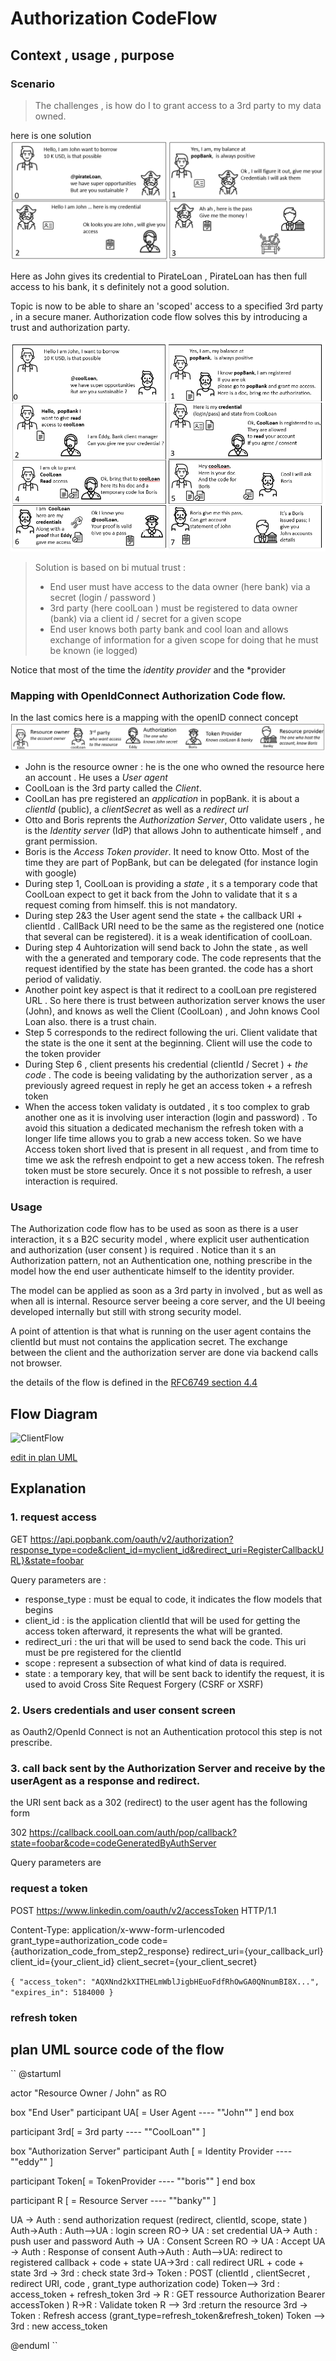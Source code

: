 
# Authorization CodeFlow

## Context , usage , purpose 


### Scenario 


> The challenges , is how do I to grant access to a 3rd party to my data owned.

here is one solution 
![buildingblocks http](comicsAuthCodeFlowPirate.png)


Here as John gives its credential to PirateLoan , PirateLoan has then full access to his bank, it s definitely not a good solution. 

Topic is now to be able to share an 'scoped' access to a specified 3rd party , in a secure maner. 
Authorization code flow solves this by introducing a trust and authorization party. 

![buildingblocks http](comicsAuthCodeFlowExplained.png)


> Solution is based on bi mutual trust : 
> * End user must have access to the data owner (here bank)  via a secret (login / password ) 
> * 3rd party (here coolLoan ) must be registered to data owner (bank) via a client id / secret for a given scope  
> * End user knows both party bank and cool loan and allows exchange of information for a given scope for doing that he must be known (ie logged)

Notice that most of the time the *identity provider* and the *provider 

### Mapping with OpenIdConnect Authorization Code flow.  


In the last comics here is a mapping with the openID connect concept
![buildingblocks http](comicsAuthCodeFlowActors.png)

* John is the resource owner : he is the one who owned the resource here an account . He uses a *User agent*
* CoolLoan is the 3rd party called the *Client*.
* CoolLan has pre registered an *application* in popBank. it is about a *clientId* (public), a *clientSecret* as well as a *redirect url* 
* Otto and Boris reprents the  *Authorization Server*, Otto validate users , he is the  *Identity server* (IdP) that allows John to authenticate himself , and grant permission. 
* Boris is the *Access Token provider*. It need to know Otto. Most of the time they are part of PopBank, but can be delegated (for instance login with google)
* During step 1, CoolLoan is providing a *state* , it s a temporary code that CoolLoan expect to get it back from the John to validate that it s a request coming from himself. this is not mandatory.
* During step 2&3 the User agent send the state + the callback URI + clientId . CallBack URI need to be the same as the registered one (notice that several can be registered). it is a weak identification of coolLoan.
* During step 4 Auhtorization will send back to John the state , as well with the a generated and temporary code. The code represents that the request identified by the state has been granted. the code has a short period of validatiy. 
* Another point key aspect is that it redirect to a coolLoan pre registered URL . So here there is trust between authorization server knows the user (John), and knows as well the Client (CoolLoan) , and John knows Cool Loan also. there is a trust chain. 
* Step 5 corresponds to the redirect following the uri. Client validate that the state is the one it sent at the beginning. Client will use the code to the token provider   
* During Step 6 , client presents his credential (clientId / Secret ) + *the code* . The code is beeing validating by the authorization server , as a previously agreed request in reply he get an access token + a refresh token
* When the access token validaty is outdated , it s too complex to grab another one as it is involving user interaction (login and password) . To avoid this situation a dedicated mechanism the refresh token with a longer life time allows you to grab a new access token. So we have Access token short lived that is present in all request , and from time to time we ask the refresh endpoint to get a new access token. The refresh token must be store securely. Once it s not possible to refresh, a user interaction is required. 

### Usage 

The Authorization code flow has to be used as soon as there is a user interaction, it s a B2C security model , where explicit user authentication and authorization (user consent ) is required . Notice than it s an Authorization pattern, not an Authentication one, nothing prescribe in the model how the end user authenticate himself to the identity provider.

The model can be applied as soon as a 3rd party in involved , but as well as when all is internal. Resource server beeing a core server, and the UI beeing developed internally but still with strong security model. 

A point of attention is that what is running on the user agent contains the clientId but must not contains the application secret. The exchange between the client and the authorization server are done via backend calls not browser. 

the details of the flow is defined in the [RFC6749 section 4.4](https://datatracker.ietf.org/doc/html/rfc6749#section-4.1)


## Flow Diagram 

![ClientFlow](https://www.plantuml.com/plantuml/png/TPJHQzim4CRVzLTy-66qD6OFUmiqr2jbT1HId6OlOnHLkiQcdkH9ShlihzzPif8vetg9fBlxtVUTHQvya2uCFpiXf0hMeQZ9sy4fmlhDaCD7VBMDAI0zwhKGJ_OtYXkZiVNa2j5pSQlQNfe0RAll0hmkOn3LZao85oMlk2cA22l43q7CO9YO8JuvdH6ynHZQdnAkhUtkh4oKfASQGcDT-qU6rXfioBsUQXipaD6tceMrOOzxPrzRJUwq1MczZ_WPuy6-aCcCU7Yl_ed5-BdB6Qb6nkHX9z7_WwHvIKfuRIkKg-Ha2J-IvSotery3-O0pHxfrfC82gclPwgrUm2lR4_y46GZdOgIKgucLJkMA6opHsLrhEDqH6L6lkMEyzXJ0Tt5oicCjHodzu1iCdXoa6R-Pzs_MwKH5hh-sndCjDXbyY5HAKH_cxcho_LW0-mmrLRwdUOdi5y7oVjVwG7m59RlkIQeNu88Xcd2Hx4Vnu_DQnfHZ-RQ-Eqtbj57MbDqGqmu1le-lW2Ftwyq3plAqaGU_8NORiFYtnUqYTLXWvwG9Zs7Vq_n3nlYvYEpoq5mgHTu_XjZnWedFZdoJpbbcpNbVRXx0aUbPLJFmPvAEt8HAsiyXwd8r5dwJNQlP6XAoHkwD9PiOd45eYD69d5lc2TH9pyJ6sT7SvKpgXzbfSecZJKDlCwk2rnKPpVzGVm40)

[edit in plan UML](https://www.plantuml.com/plantuml/uml/TPJHQzim4CRVzLTy-66qD6OFUmiqr2jbT1HId6OlOnHLkiQcdkH9ShlihzzPif8vetg9fBlxtVUTHQvya2uCFpiXf0hMeQZ9sy4fmlhDaCD7VBMDAI0zwhKGJ_OtYXkZiVNa2j5pSQlQNfe0RAll0hmkOn3LZao85oMlk2cA22l43q7CO9YO8JuvdH6ynHZQdnAkhUtkh4oKfASQGcDT-qU6rXfioBsUQXipaD6tceMrOOzxPrzRJUwq1MczZ_WPuy6-aCcCU7Yl_ed5-BdB6Qb6nkHX9z7_WwHvIKfuRIkKg-Ha2J-IvSotery3-O0pHxfrfC82gclPwgrUm2lR4_y46GZdOgIKgucLJkMA6opHsLrhEDqH6L6lkMEyzXJ0Tt5oicCjHodzu1iCdXoa6R-Pzs_MwKH5hh-sndCjDXbyY5HAKH_cxcho_LW0-mmrLRwdUOdi5y7oVjVwG7m59RlkIQeNu88Xcd2Hx4Vnu_DQnfHZ-RQ-Eqtbj57MbDqGqmu1le-lW2Ftwyq3plAqaGU_8NORiFYtnUqYTLXWvwG9Zs7Vq_n3nlYvYEpoq5mgHTu_XjZnWedFZdoJpbbcpNbVRXx0aUbPLJFmPvAEt8HAsiyXwd8r5dwJNQlP6XAoHkwD9PiOd45eYD69d5lc2TH9pyJ6sT7SvKpgXzbfSecZJKDlCwk2rnKPpVzGVm40)

## Explanation 

### 1. request access 

GET https://api.popbank.com/oauth/v2/authorization?response_type=code&client_id=myclient_id&redirect_uri=RegisterCallbackURL}&state=foobar

Query parameters are : 
* response_type : must be equal to code, it indicates the flow models that begins
* client_id : is the application clientId that will be used for getting the access token afterward, it represents the what will be granted. 
* redirect_uri : the uri that will be used to send back the code. This uri must be pre registered for the clientId 
* scope : represent a subsection of what kind of data is required. 
* state : a temporary key, that will be sent back to identify the request, it is used to avoid Cross Site Request Forgery (CSRF or XSRF) 


### 2.   Users credentials and user consent screen 

as Oauth2/OpenId Connect is not an Authentication protocol this step is not prescribe. 

### 3. call back sent by the Authorization Server and receive by the userAgent as a response and redirect. 

the URI sent back as a 302 (redirect) to the user agent has the following form 

302 
https://callback.coolLoan.com/auth/pop/callback?state=foobar&code=codeGeneratedByAuthServer


Query parameters are 


### request a token 

POST https://www.linkedin.com/oauth/v2/accessToken HTTP/1.1

Content-Type: application/x-www-form-urlencoded
grant_type=authorization_code
code={authorization_code_from_step2_response}
redirect_uri={your_callback_url}
client_id={your_client_id}
client_secret={your_client_secret}

``
{
  "access_token": "AQXNnd2kXITHELmWblJigbHEuoFdfRhOwGA0QNnumBI8X...",
  "expires_in": 5184000
}
``

### refresh token 


## plan UML source code of the flow


``
@startuml

actor "Resource Owner / John" as RO

box "End User"
participant  UA[
    = User Agent
    ----
    ""John""
]
end box

participant 3rd[
    = 3rd party
    ----
    ""CoolLoan""
]

box "Authorization Server"
participant Auth [
    = Identity Provider
    ----
    ""eddy""
]

participant Token[
    = TokenProvider
    ----
    ""boris""
]
end box


participant R [
    = Resource Server
    ----
    ""banky""
]



UA -> Auth : send authorization request (redirect, clientId, scope, state )
Auth->Auth : 
Auth-->UA : login screen
RO-> UA : set credential
UA-> Auth : push user and password 
Auth -> UA : Consent Screen
RO -> UA : Accept
UA -> Auth : Response of consent 
Auth->Auth : 
Auth-->UA: redirect to registered callback  + code + state
UA->3rd : call redirect URL + code + state
3rd -> 3rd : check state
3rd-> Token : POST (clientId , clientSecret , redirect URI, code , grant_type authorization code)
Token--> 3rd : access_token + refresh_token
3rd -> R : GET ressource Authorization Bearer accessToken ) 
R->R : Validate token
R --> 3rd  :return the resource
3rd -> Token : Refresh access (grant_type=refresh_token&refresh_token)
Token --> 3rd : new access_token

@enduml
``
